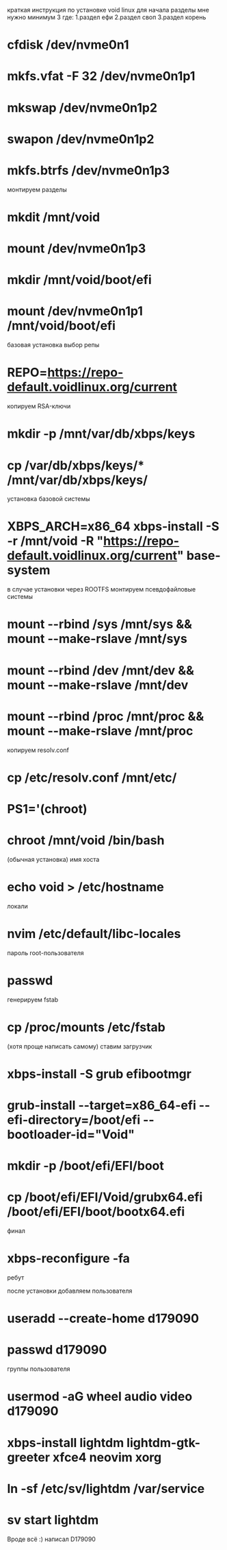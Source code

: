 краткая инструкция по установке  void linux 
для начала разделы
мне нужно минимум 3
где:
1.раздел ефи
2.раздел своп
3.раздел корень
# cfdisk /dev/nvme0n1
# mkfs.vfat -F 32 /dev/nvme0n1p1
# mkswap /dev/nvme0n1p2 
# swapon /dev/nvme0n1p2
# mkfs.btrfs /dev/nvme0n1p3
монтируем разделы
# mkdit /mnt/void
# mount /dev/nvme0n1p3
# mkdir /mnt/void/boot/efi
# mount /dev/nvme0n1p1 /mnt/void/boot/efi
базовая установка
выбор репы
# REPO=https://repo-default.voidlinux.org/current
копируем RSA-ключи
# mkdir -p /mnt/var/db/xbps/keys
# cp /var/db/xbps/keys/* /mnt/var/db/xbps/keys/
установка базовой системы
# XBPS_ARCH=x86_64 xbps-install -S -r /mnt/void -R "https://repo-default.voidlinux.org/current" base-system
в случае установки через ROOTFS 
монтируем псевдофайловые системы
# mount --rbind /sys /mnt/sys && mount --make-rslave /mnt/sys
# mount --rbind /dev /mnt/dev && mount --make-rslave /mnt/dev
# mount --rbind /proc /mnt/proc && mount --make-rslave /mnt/proc
копируем resolv.conf
# cp /etc/resolv.conf /mnt/etc/
# PS1='(chroot)
# chroot /mnt/void /bin/bash
(обычная установка)
имя хоста
# echo void > /etc/hostname
локали
# nvim /etc/default/libc-locales
пароль root-пользователя
# passwd
генерируем fstab
# cp /proc/mounts /etc/fstab
(хотя проще написать самому)
ставим загрузчик
# xbps-install -S grub efibootmgr
# grub-install --target=x86_64-efi --efi-directory=/boot/efi --bootloader-id="Void"
# mkdir -p /boot/efi/EFI/boot
# cp /boot/efi/EFI/Void/grubx64.efi /boot/efi/EFI/boot/bootx64.efi
финал
# xbps-reconfigure -fa
ребут



после установки
добавляем пользователя
# useradd --create-home d179090
# passwd d179090
группы пользователя
# usermod -aG wheel audio video d179090
# xbps-install lightdm lightdm-gtk-greeter xfce4 neovim xorg 
# ln -sf /etc/sv/lightdm /var/service
# sv start lightdm 
Вроде всё :)
написал D179090


